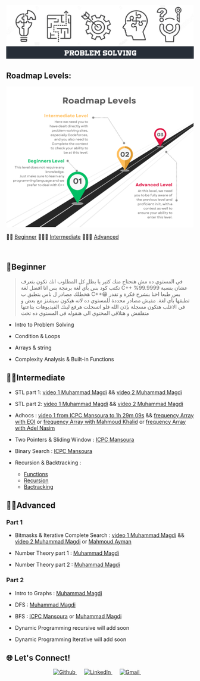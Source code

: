 <p align="center">
    <img width="1200" src="image/Logo.png" title="logo"><br />
</p>

## Roadmap Levels:
<p align="center">
    <img width="850" src="image/img1.png" title="img1"><br />
</p>

🔗👻 [Beginner](#beginner) 
🔗🐱‍🏍 [Intermediate](#intermediate) 
🔗🕵️‍♂️ [Advanced](#advanced)

<br>

## 👻Beginner

> في المستوي ده مش هنحتاج منك كتير يا بطل كل المطلوب انك تكون بتعرف تكتب كود بس بأي لغة برمجة بس انا افضل لغة C++ عشان بنسبة 99.9999% هحطلك مصادر ل ناس بتطبق ب C++😁 بس طبعا احنا بنشرح فكرة و تقدر تطبقها بأي لغة.
> مفيش مصادر محددة للمستوي ده لانه هيكون سيشنز مع بعض و في الاغلب هتكون مسجلة بإذن الله فلو اتسجلت هرفع لينك الفيديوهات بتاعتها متقلقش و هتلاقي  المحتوي الي هنقوله في المستوي ده تحت

- Intro to Problem Solving
  
- Condition & Loops
  
- Arrays & string
  
- Complexity Analysis & Built-in Functions
  


## 🐱‍🏍Intermediate

- STL part 1: [video 1 Muhammad Magdi](http://youtube.com/watch?v=Uh2hnrjO26o) && [video 2 Muhammad Magdi](https://www.youtube.com/watch?v=JdP77eojCpU)

- STL part 2: [video 1 Muhammad Magdi](https://www.youtube.com/watch?v=u6WuKiOfLJo) && [video 2 Muhammad Magdi](https://www.youtube.com/watch?v=3sqOmhtH5SA&t=3s)
  
- Adhocs : [video 1 from ICPC Mansoura to 1h 29m 09s](https://youtu.be/i4A7HG4bGic?si=Kzu5xBzXqrnOESIP&t=780) && [frequency Array with EOI](https://www.youtube.com/watch?v=Y_LiOgx4KCM) or [frequency Array with Mahmoud Khalid](https://www.youtube.com/watch?v=xW_0Eay0XZE) or [frequency Array with Adel Nasim](https://youtu.be/73dAQba23-I?si=97WW-zIZt7V-1u9L)

- Two Pointers & Sliding Window : [ICPC Mansoura](https://youtu.be/i4A7HG4bGic?si=KAo1sco4VrTdtJ1t&t=5350)

- Binary Search : [ICPC Mansoura](https://youtu.be/v_i9VfvoQV4?si=NlG0gZU-J-G7WG_O)

- Recursion & Backtracking :
  - [Functions](https://www.youtube.com/watch?v=6m-RTOsvp7E&list=PLBkwGJXcrCATmqJ-xKYBtZIoMTVpHz6p7&pp=iAQB)
  - [Recursion](https://www.youtube.com/watch?v=t0cHKEof1S8&list=PLBkwGJXcrCATvPBkCUoJzURlO3MIeHZji&pp=iAQB)
  - [Bactracking](https://www.youtube.com/watch?v=lmhlsBwRKGo&list=PLBkwGJXcrCAS-s51m2n1ed_xbyqI_cEio&pp=iAQB)

## 🕵️‍♂️Advanced

### Part 1

- Bitmasks  & Iterative Complete Search : [video 1 Muhammad Magdi](https://youtu.be/Q4RA5N8xhh8?si=wMtsJVrbYLfYdpc4) && [video 2 Muhammad Magdi](https://youtu.be/t3W-zCx1OJ8?si=B6akOYcxSFt7q5QW) or [Mahmoud Ayman ](https://www.youtube.com/watch?v=M90Vj7-6Qwo)

- Number Theory part 1 : [Muhammad Magdi](https://youtu.be/heRWrCIQFzQ?si=UQihQvGr58TFO_U1)

- Number Theory part 2 : [Muhammad Magdi](https://youtu.be/j-7GfALqr-A?si=Cf4a1WwrzNaAlKrN)

### Part 2

- Intro to Graphs : [Muhammad Magdi](https://youtu.be/pU5PDOmM1cw?si=-awZ8kc0w0MYjfTv)

- DFS : [Muhammad Magdi](https://youtu.be/iJOB2lo39n0?si=IqB76GrCpHd5jwAC)

- BFS : [ICPC Mansoura](https://youtu.be/AuGNPvbfy4A?si=pi4guJAUKYJ-z9Bj) or [Muhammad Magdi](https://youtu.be/iJOB2lo39n0?si=IqB76GrCpHd5jwAC)

- Dynamic Programming recursive will add soon

- Dynamic Programming Iterative will add soon

<h2>
🌐 Let's Connect!
</h2>

<p align="center">
  <a target="_blank" href="https://github.com/aqassem2004">
    <img alt="Github" src="https://img.shields.io/badge/GitHub-%2312100E.svg?&style=for-the-badge&logo=Github&logoColor=white" />
  </a> &nbsp;&nbsp;&nbsp;&nbsp;
  <a target="_blank" href="https://www.linkedin.com/in/a-qassem/">
    <img alt="LinkedIn" src="https://img.shields.io/badge/linkedin-%230077B5.svg?&style=for-the-badge&logo=linkedin&logoColor=white" />
  </a> &nbsp;&nbsp;&nbsp;&nbsp;
  <a href="mailto:aqassemm2004@gmail.com">
    <img alt="Gmail" src="https://img.shields.io/badge/gmail-%23D14836.svg?&style=for-the-badge&logo=gmail&logoColor=white" />
  </a> &nbsp;&nbsp;&nbsp;&nbsp;
</p>

